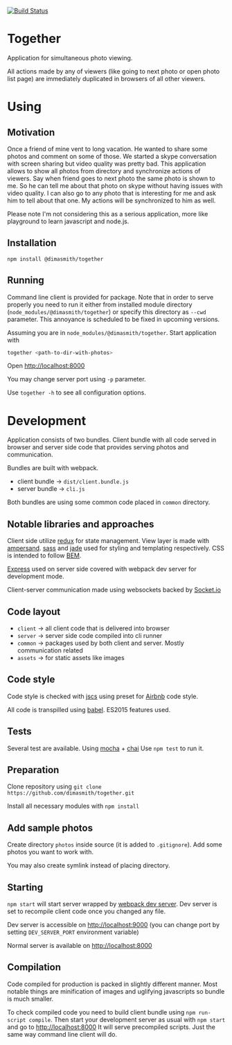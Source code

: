 [![Build Status](https://travis-ci.org/dimasmith/together.svg?branch=dev)](https://travis-ci.org/dimasmith/together)

Together
========

Application for simultaneous photo viewing.

All actions made by any of viewers (like going to next photo or open photo list page)
are immediately duplicated in browsers of all other viewers.

# Using

## Motivation

Once a friend of mine vent to long vacation. He wanted to share some photos and comment on some of those.
We started a skype conversation with screen sharing but video quality was pretty bad.
This application allows to show all photos from directory and synchronize actions of viewers.
Say when friend goes to next photo the same photo is shown to me. So he can tell me about that photo on
skype without having issues with video quality. I can also go to any photo that is interesting for me
and ask him to tell about that one. My actions will be synchronized to him as well.

Please note I'm not considering this as a serious application, more like playground to learn
javascript and node.js.

## Installation

`npm install @dimasmith/together`

## Running

Command line client is provided for package.
Note that in order to serve properly you need to run
it either from installed module directory
(`node_modules/@dimasmith/together`) or specify this directory
as `--cwd` parameter. This annoyance is scheduled to be fixed in upcoming versions.

Assuming you are in `node_modules/@dimasmith/together`. Start application with
```bash
together <path-to-dir-with-photos>
```
Open [http://localhost:8000](http://localhost:8000)

You may change server port using `-p` parameter.

Use `together -h` to see all configuration options.

# Development

Application consists of two bundles. Client bundle with all code served in browser and server
side code that provides serving photos and communication.

Bundles are built with webpack.

* client bundle -> `dist/client.bundle.js`
* server bundle -> `cli.js`

Both bundles are using some common code placed in `common` directory.

## Notable libraries and approaches

Client side utilize [redux](https://www.npmjs.com/package/redux) for state management.
View layer is made with [ampersand](http://ampersandjs.com/).
[sass](http://sass-lang.com/) and [jade](http://jade-lang.com/) used for
styling and templating respectively. CSS is intended to follow [BEM](https://en.bem.info/).

[Express](http://expressjs.com/) used on server side covered with webpack dev server
for development mode.

Client-server communication made using websockets backed by [Socket.io](http://socket.io/)

## Code layout

* `client` -> all client code that is delivered into browser
* `server` -> server side code compiled into cli runner
* `common` -> packages used by both client and server. Mostly communication related
* `assets` -> for static assets like images

## Code style

Code style is checked with [jscs](http://jscs.info/) using preset for
[Airbnb](https://github.com/airbnb/javascript) code style.

All code is transpilled using [babel](http://babeljs.io/). ES2015 features used.

## Tests

Several test are available. Using [mocha](https://mochajs.org/) + [chai](http://chaijs.com/)
Use `npm test` to run it.

## Preparation

Clone repository using `git clone https://github.com/dimasmith/together.git`

Install all necessary modules with `npm install`

## Add sample photos

Create directory `photos` inside source (it is added to `.gitignore`).
Add some photos you want to work with.

You may also create symlink instead of placing directory.

## Starting

`npm start` will start server wrapped by [webpack dev server](http://webpack.github.io/docs/webpack-dev-server.html).
Dev server is set to recompile client code once you changed any file.

Dev server is accessible on [http://localhost:9000](http://localhost:9000) (you can change
port by setting `DEV_SERVER_PORT` environment variable)

Normal server is available on [http://localhost:8000](http://localhost:8000)

## Compilation

Code compiled for production is packed in slightly different manner. Most notable things
are minification of images and uglifying javascripts so bundle is much smaller.

To check compiled code you need to build client bundle using `npm run-script compile`.
Then start your development server as usual with `npm start` and go to
[http://localhost:8000](http://localhost:8000) It will serve precompiled scripts.
Just the same way command line client will do.
